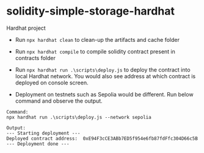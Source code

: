 # solidity-simple-storage-hardhat

Hardhat project

- Run `npx hardhat clean` to clean-up the artifacts and cache folder

- Run `npx hardhat compile` to compile solidity contract present in contracts folder

- Run `npx hardhat run .\scripts\deploy.js` to deploy the contract into local Hardhat network. You would also see address at which contract is deployed on console screen.

- Deployment on testnets such as Sepolia would be different. Run below command and observe the output.

```
Command:
npx hardhat run .\scripts\deploy.js --network sepolia

Output:
--- Starting deployment ---
Deployed contract address:  0xE94F3cCE3ABb7ED5f954e6fb87fdFfc304D66c5B
--- Deployment done ---
```
